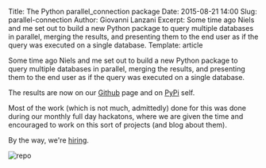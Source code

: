 Title: The Python parallel_connection package
Date: 2015-08-21 14:00
Slug: parallel-connection
Author: Giovanni Lanzani
Excerpt: Some time ago Niels and me set out to build a new Python package to query multiple databases in parallel, merging the results, and presenting them to the end user as if the query was executed on a single database.
Template: article

Some time ago Niels and me set out to build a new Python package to query multiple databases in
parallel, merging the results, and presenting them to the end user as if the query was executed on
a single database.

The results are now on our [Github](http://github.com/godatadriven/ParallelConnection) page and on
[PyPi](https://pypi.python.org/pypi/parallel-connection/0.1.1) self.

Most of the work (which is not much, admittedly) done for this was done during our monthly full day
hackatons, where we are given the time and encouraged to work on this sort of projects (and blog
about them).

By the way, we're [hiring](http://www.godatadriven.com/careers.html).

![repo](static/images/parallel_connection/parallel-connection.png)
